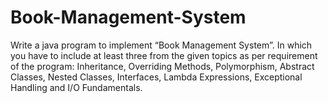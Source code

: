 # Book-Management-System
Write a java program to implement “Book Management System”. In which you have to include at least three from the given topics as per requirement of the program: Inheritance, Overriding Methods, Polymorphism, Abstract Classes, Nested Classes, Interfaces, Lambda Expressions, Exceptional Handling and I/O Fundamentals. 
